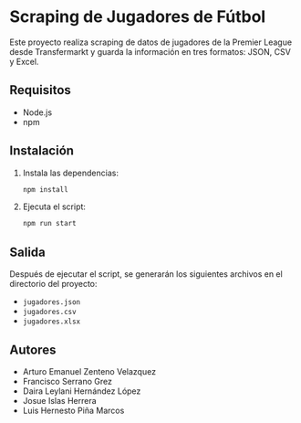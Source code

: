 # Scraping de Jugadores de Fútbol

Este proyecto realiza scraping de datos de jugadores de la Premier League desde Transfermarkt y guarda la información en tres formatos: JSON, CSV y Excel.

## Requisitos

- Node.js
- npm

## Instalación

1. Instala las dependencias:
   ```sh
   npm install
   ```

2. Ejecuta el script:
   ```sh
   npm run start
   ```

## Salida

Después de ejecutar el script, se generarán los siguientes archivos en el directorio del proyecto:

- `jugadores.json`
- `jugadores.csv`
- `jugadores.xlsx`

## Autores

- Arturo Emanuel Zenteno Velazquez
- Francisco Serrano Grez
- Daira Leylani Hernández López
- Josue Islas Herrera
- Luis Hernesto Piña Marcos
